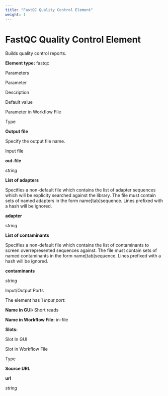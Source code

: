 ```yaml
---
title: "FastQC Quality Control Element"
weight: 1
---
```



# FastQC Quality Control Element

Builds quality control reports.

**Element type:** fastqc

Parameters

Parameter

Description

Default value

Parameter in Workflow File

Type

**Output file**

Specify the output file name.

Input file

**out-file**

_string_

**List of adapters**

Specifies a non-default file which contains the list of adapter sequences which will be explicity searched against the library. The file must contain sets of named adapters in the form name\[tab\]sequence. Lines prefixed with a hash will be ignored.



**adapter**

_string_

**List of contaminants**

Specifies a non-default file which contains the list of contaminants to screen overrepresented sequences against. The file must contain sets of named contaminants in the form name\[tab\]sequence. Lines prefixed with a hash will be ignored.



**contaminants**

_string_

Input/Output Ports

The element has 1 _input port_:

**Name in GUI:** Short reads

**Name in Workflow File:** in-file

**Slots:**

Slot In GUI

Slot in Workflow File

Type

**Source URL**

**url**

_string_
